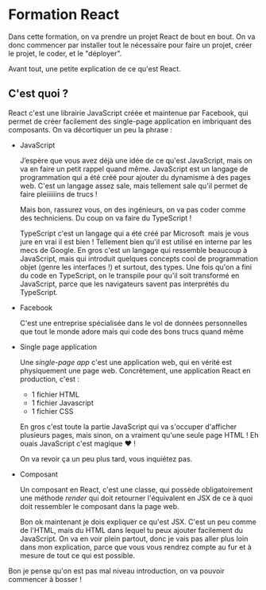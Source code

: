# Formation React

Dans cette formation, on va prendre un projet React de bout en bout. On va donc commencer par installer tout le nécessaire pour faire un projet, créer le projet, le coder, et le "déployer".

Avant tout, une petite explication de ce qu'est React.

## C'est quoi ?

React c'est une librairie JavaScript créée et maintenue par Facebook, qui permet de créer facilement des single-page application en imbriquant des composants. On va décortiquer un peu la phrase :

- JavaScript

  J’espère que vous avez déjà une idée de ce qu'est JavaScript, mais on va en faire un petit rappel quand même. JavaScript est un langage de programmation qui a été créé pour ajouter du dynamisme à des pages web. C'est un langage assez sale, mais tellement sale qu'il permet de faire pleiiiiiins de trucs !

  Mais bon, rassurez vous, on des ingénieurs, on va pas coder comme des techniciens. Du coup on va faire du TypeScript !

  TypeScript c'est un langage qui a été créé par Microsoft ​ mais je vous jure en vrai il est bien ! Tellement bien qu'il est utilisé en interne par les mecs de Google. En gros c'est un langage qui ressemble beaucoup à JavaScript, mais qui introduit quelques concepts cool de programmation objet (genre les interfaces !) et surtout, des types. Une fois qu'on a fini du code en TypeScript, on le transpile pour qu'il soit transformé en JavaScript, parce que les navigateurs savent pas interprétés du TypeScript.  

- Facebook

  C'est une entreprise spécialisée dans le vol de données personnelles que tout le monde adore mais qui code des bons trucs quand même

- Single page application

  Une *single-page app* c'est une application web, qui en vérité est physiquement une page web. Concrètement, une application React en production, c'est :

  - 1 fichier HTML
  - 1 fichier Javascript
  - 1 fichier CSS

  En gros c'est toute la partie JavaScript qui va s'occuper d'afficher plusieurs pages, mais sinon, on a vraiment qu'une seule page HTML ! Eh ouais JavaScript c'est magique :heart: !

  On va revoir ça un peu plus tard, vous inquiétez pas.

- Composant

  Un composant en React, c'est une classe, qui possède obligatoirement une méthode *render* qui doit retourner l'équivalent en JSX de ce à quoi doit ressembler le composant dans la page web.

  Bon ok maintenant je dois expliquer ce qu'est JSX. C'est un peu comme de l'HTML, mais du HTML dans lequel tu peux ajouter facilement du JavaScript. On va en voir plein partout, donc je vais pas aller plus loin dans mon explication, parce que vous vous rendrez compte au fur et à mesure de tout ce qui est possible.

Bon je pense qu'on est pas mal niveau introduction, on va pouvoir commencer à bosser !
